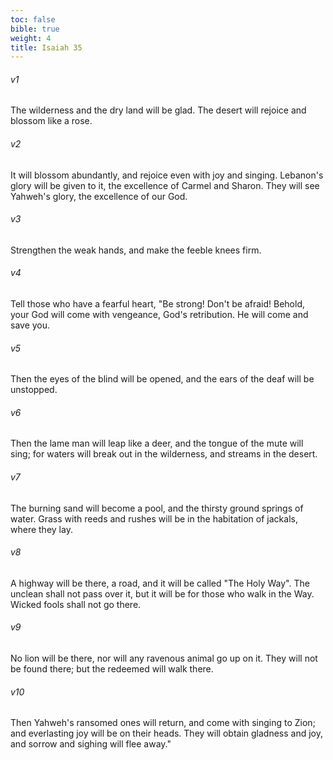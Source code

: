 ```yaml
---
toc: false
bible: true
weight: 4
title: Isaiah 35
---
```




###### v1 
The wilderness and the dry land will be glad. The desert will rejoice and blossom like a rose. 

###### v2 
It will blossom abundantly, and rejoice even with joy and singing. Lebanon's glory will be given to it, the excellence of Carmel and Sharon. They will see Yahweh's glory, the excellence of our God. 

###### v3 
Strengthen the weak hands, and make the feeble knees firm. 

###### v4 
Tell those who have a fearful heart, "Be strong! Don't be afraid! Behold, your God will come with vengeance, God's retribution. He will come and save you. 

###### v5 
Then the eyes of the blind will be opened, and the ears of the deaf will be unstopped. 

###### v6 
Then the lame man will leap like a deer, and the tongue of the mute will sing; for waters will break out in the wilderness, and streams in the desert. 

###### v7 
The burning sand will become a pool, and the thirsty ground springs of water. Grass with reeds and rushes will be in the habitation of jackals, where they lay. 

###### v8 
A highway will be there, a road, and it will be called "The Holy Way". The unclean shall not pass over it, but it will be for those who walk in the Way. Wicked fools shall not go there. 

###### v9 
No lion will be there, nor will any ravenous animal go up on it. They will not be found there; but the redeemed will walk there. 

###### v10 
Then Yahweh's ransomed ones will return, and come with singing to Zion; and everlasting joy will be on their heads. They will obtain gladness and joy, and sorrow and sighing will flee away."
